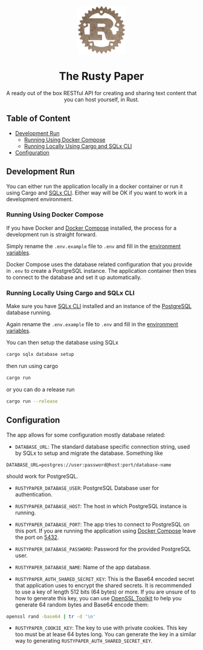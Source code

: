 <p align="center">
    <img alt="Rusty Paper" src="./docs/logo.png" width="25%">
</p>

<h1 align="center">
The Rusty Paper
</h1>

<p align="center">
    A ready out of the box RESTful API for creating and sharing text content that you can host yourself, in Rust.
</p>

## Table of Content
- [Development Run](#development-run)
    - [Running Using Docker Compose](#running-using-docker-compose)
    - [Running Locally Using Cargo and SQLx CLI](#running-locally-using-cargo-and-sqlx-cli)
- [Configuration](#configuration)

## Development Run
You can either run the application locally in a docker container or run it using Cargo and [SQLx CLI](https://github.com/launchbadge/sqlx/tree/main/sqlx-cli). Either way will be OK if you want to work in a development environment.

### Running Using Docker Compose
If you have Docker and [Docker Compose](https://docs.docker.com/compose/) installed, the process for a development run is straight forward.

Simply rename the `.env.example` file to `.env` and fill in the [environment variables](#configuration).

Docker Compose uses the database related configuration that you provide in `.env` to create a PostgreSQL instance. The application container then tries to connect to the database and set it up automatically.

### Running Locally Using Cargo and SQLx CLI
Make sure you have [SQLx CLI](https://github.com/launchbadge/sqlx/tree/main/sqlx-cli#install) installed and an instance of the [PostgreSQL](https://www.postgresql.org/download) database running.

Again rename the `.env.example` file to `.env` and fill in the [environment variables](#configuration).

You can then setup the database using SQLx

```bash
cargo sqlx database setup
```

then run using cargo

```bash
cargo run
```

or you can do a release run

```bash
cargo run --release
```

## Configuration
The app allows for some configuration mostly database related:

- `DATABASE_URL`: The standard database specific connection string, used by SQLx to setup and migrate the database. Something like
```dotenv
DATABASE_URL=postgres://user:password@host:port/database-name
```
should work for PostgreSQL.

- `RUSTYPAPER_DATABASE_USER`: PostgreSQL Database user for authentication.

- `RUSTYPAPER_DATABASE_HOST`: The host in which PostgreSQL instance is running.

- `RUSTYPAPER_DATABASE_PORT`: The app tries to connect to PostgreSQL on this port. If you are running the application using [Docker Compose](https://docs.docker.com/compose/) leave the port on [5432](https://github.com/docker-library/postgres/blob/ab6925051ca097d415816928a50c483ecc370c00/15/bullseye/Dockerfile#L225).

- `RUSTYPAPER_DATABASE_PASSWORD`: Password for the provided PostgreSQL user.

- `RUSTYPAPER_DATABASE_NAME`: Name of the app database.

- `RUSTYPAPER_AUTH_SHARED_SECRET_KEY`: This is the Base64 encoded secret that application uses to encrypt the shared secrets. It is recommended to use a key of length 512 bits (64 bytes) or more. If you are unsure of to how to generate this key, you can use [OpenSSL Toolkit](https://www.openssl.org/source/) to help you generate 64 random bytes and Base64 encode them:

```bash
openssl rand -base64 | tr -d '\n'
```

- `RUSTYPAPER_COOKIE_KEY`: The key to use with private cookies. This key too must be at lease 64 bytes long. You can generate the key in a similar way to generating `RUSTYPAPER_AUTH_SHARED_SECRET_KEY`.
